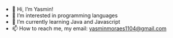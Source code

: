 - 👋 Hi, I’m Yasmin! 
- 👀 I’m interested in programming languages
- 🌱 I’m currently learning Java and Javascript
- 📫 How to reach me, my email: yasminmoraes1104@gmail.com

<!---
yasmsin/yasmsin is a ✨ special ✨ repository because its `README.md` (this file) appears on your GitHub profile.
You can click the Preview link to take a look at your changes.
--->
